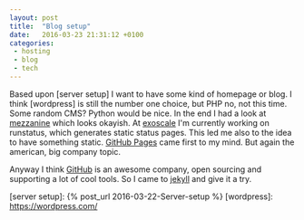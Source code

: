 ```yaml
---
layout: post
title:  "Blog setup"
date:   2016-03-23 21:31:12 +0100
categories:
 - hosting
 - blog
 - tech
---
```


Based upon [server setup] I want to have some kind of homepage or blog.
I think [wordpress] is still the number one choice, but PHP no, not this time.
Some random CMS? Python would be nice. In the end I had a look at [mezzanine]
which looks okayish.
At [exoscale] I'm currently working on runstatus, which generates static status
pages. This led me also to the idea to have something static. [GitHub Pages]
came first to my mind. But again the american, big company topic.

Anyway I think [GitHub] is an awesome company, open sourcing and supporting a
lot of cool tools. So I came to [jekyll] and give it a try. 

[exoscale]: https://www.exoscale.ch/
[GitHub]: https://github.com
[GitHub Pages]: https://pages.github.com/
[jekyll]: https://jekyllrb.com/
[mezzanine]: http://mezzanine.jupo.org/
[runstatus]: https://runstatus.com/
[server setup]: {% post_url 2016-03-22-Server-setup %}
[wordpress]: https://wordpress.com/
